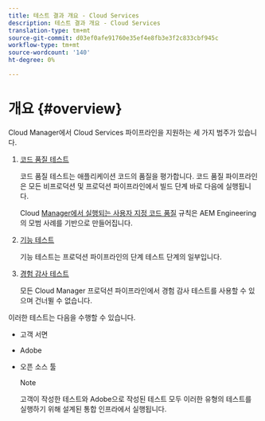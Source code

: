 ```yaml
---
title: 테스트 결과 개요 - Cloud Services
description: 테스트 결과 개요 - Cloud Services
translation-type: tm+mt
source-git-commit: d03ef0afe91760e35ef4e8fb3e3f2c833cbf945c
workflow-type: tm+mt
source-wordcount: '140'
ht-degree: 0%

---
```



# 개요 {#overview}

Cloud Manager에서 Cloud Services 파이프라인을 지원하는 세 가지 범주가 있습니다.

1. [코드 품질 테스트](/help/implementing/cloud-manager/code-quality-testing.md)

   코드 품질 테스트는 애플리케이션 코드의 품질을 평가합니다. 코드 품질 파이프라인은 모든 비프로덕션 및 프로덕션 파이프라인에서 빌드 단계 바로 다음에 실행됩니다.

   Cloud [Manager에서 실행되는 사용자 지정 코드 품질](/help/implementing/cloud-manager/custom-code-quality-rules.md) 규칙은 AEM Engineering의 모범 사례를 기반으로 만들어집니다.

1. [기능 테스트](/help/implementing/cloud-manager/functional-testing.md)

   기능 테스트는 프로덕션 파이프라인의 단계 테스트 단계의 일부입니다.

1. [경험 감사 테스트](/help/implementing/cloud-manager/experience-audit-testing.md)

   모든 Cloud Manager 프로덕션 파이프라인에서 경험 감사 테스트를 사용할 수 있으며 건너뛸 수 없습니다.

이러한 테스트는 다음을 수행할 수 있습니다.

* 고객 서면
* Adobe
* 오픈 소스 툴

   >[!NOTE]
   > 고객이 작성한 테스트와 Adobe으로 작성된 테스트 모두 이러한 유형의 테스트를 실행하기 위해 설계된 통합 인프라에서 실행됩니다.

